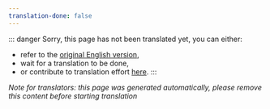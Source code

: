 ```yaml
---
translation-done: false
---
```

::: danger
Sorry, this page has not been translated yet, you can either:
- refer to the [original English version](<..\..\models\custom-platforms.md>),
- wait for a translation to be done,
- or contribute to translation effort [here](https://github.com/bsmg/wiki).
:::

_Note for translators: this page was generated automatically, please remove this content before starting translation_
